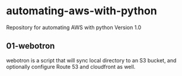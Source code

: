 # automating-aws-with-python
Repository for automating AWS with python
Version 1.0

## 01-webotron

webotron is a script that will sync local directory to an S3 bucket, and optionally configure Route 53 and cloudfront as well.
